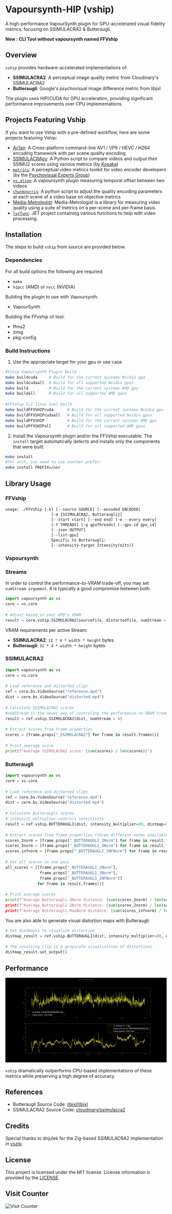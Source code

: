 # Vapoursynth-HIP (vship)

A high-performance VapourSynth plugin for GPU-accelerated visual fidelity
metrics, focusing on SSIMULACRA2 & Butteraugli.

**New : CLI Tool without vapoursynth named FFVship**

## Overview

`vship` provides hardware-accelerated implementations of:

- **SSIMULACRA2**: A perceptual image quality metric from Cloudinary's
  SSIMULACRA2
- **Butteraugli**: Google's psychovisual image difference metric from libjxl

The plugin uses HIP/CUDA for GPU acceleration, providing significant performance
improvements over CPU implementations.

## Projects Featuring Vship

If you want to use Vship with a pre-defined workflow, here are some projects
featuring Vship:
- [Av1an](https://github.com/rust-av/Av1an): A Cross-platform command-line AV1 / VP9 / HEVC / H264 encoding framework with per scene quality encoding 
- [SSIMULACRApy](https://codeberg.org/Kosaka/ssimulacrapy): A Python script to
  compare videos and output their SSIMU2 scores using various metrics (by
  [Kosaka](https://codeberg.org/Kosaka))
- [`metrics`](https://github.com/psy-ex/metrics): A perceptual video metrics
  toolkit for video encoder developers (by the
  [Psychovisual Experts Group](https://github.com/psy-ex/metrics))
- [`vs_align`](https://github.com/pifroggi/vs_align): A vapoursynth plugin
  measuring temporal offset between two videos
- [`chunknorris`](https://github.com/Boulder08/chunknorris): A python script
  to adjust the quality encoding parameters at each scene of a video base on objective metrics
- [Media-Metrologist](https://github.com/Av1ation-Association/Media-Metrologist): Media-Metrologist is a library for measuring video quality using a suite of metrics on a per-scene and per-frame basis.
- [`lvsfunc`](https://github.com/Jaded-Encoding-Thaumaturgy/lvsfunc): JET project containing various functions to help with video processing.

## Installation

The steps to build `vship` from source are provided below.

### Dependencies
For all build options the following are requried:

- `make`
- `hipcc` (AMD) or `nvcc` (NVIDIA)

Building the plugin to use with Vapoursynth:

- VapourSynth

Building the FFvship cli tool:

- ffms2
- zimg
- pkg-config

### Build Instructions

1. Use the appropriate target for your gpu or use case.

```bash
#Vship Vapoursynth Plugin Build
make buildcuda     # Build for the current systems Nvidia gpu
make buildcudaall  # Build for all supported Nvidia gpus
make build         # Build for the current systems AMD gpu
make buildall      # Build for all supported AMD gpus

#FFVship CLI linux tool build
make buildFFVSHIPcuda      # Build for the current systems Nvidia gpu
make buildFFVSHIPcudaall   # Build for all supported Nvidia gpus
make buildFFVSHIP          # Build for the current systems AMD gpu
make buildFFVSHIPall       # Build for all supported AMD gpus
```

2. Install the Vapoursynth plugin and/or the FFVship executable.
The `install` target automatically detects and installs only the components that were built.
```bash
make install
#for arch, you need to use another prefix:
make install PREFIX=/usr
```

## Library Usage

### FFVship

```
usage: ./FFVship [-h] [--source SOURCE] [--encoded ENCODED]
                    [-m {SSIMULACRA2, Butteraugli}]
                    [--start start] [--end end] [-e --every every]
                    [-t THREADS] [-g gpuThreads] [--gpu-id gpu_id]
                    [--json OUTPUT]
                    [--list-gpu]
                    Specific to Butteraugli: 
                    [--intensity-target Intensity(nits)]
```

### Vapoursynth

### Streams

In order to control the performance-to-VRAM trade-off, you may set
`numStream argument`. 4 is typically a good compromise between both.

```python
import vapoursynth as vs
core = vs.core

# Adjust based on your GPU's VRAM
result = core.vship.SSIMULACRA2(sourcefile, distortedfile, numStream = 4)
```

VRAM requirements per active Stream:

- **SSIMULACRA2**: `12 * 4 * width * height` bytes
- **Butteraugli**: `31 * 4 * width * height` bytes

### SSIMULACRA2

```python
import vapoursynth as vs
core = vs.core

# Load reference and distorted clips
ref = core.bs.VideoSource("reference.mp4")
dist = core.bs.VideoSource("distorted.mp4")

# Calculate SSIMULACRA2 scores
#numStream is the newer way of controling the performance-to-VRAM trade-off
result = ref.vship.SSIMULACRA2(dist, numStream = 4)

# Extract scores from frame properties
scores = [frame.props["_SSIMULACRA2"] for frame in result.frames()]

# Print average score
print(f"Average SSIMULACRA2 score: {sum(scores) / len(scores)}")
```

### Butteraugli

```python
import vapoursynth as vs
core = vs.core

# Load reference and distorted clips
ref = core.bs.VideoSource("reference.mp4")
dist = core.bs.VideoSource("distorted.mp4")

# Calculate Butteraugli scores
# intensity_multiplier controls sensitivity
result = ref.vship.BUTTERAUGLI(dist, intensity_multiplier=80, distmap=0, numStream = 4)

# Extract scores from frame properties (three different norms available)
scores_2norm = [frame.props["_BUTTERAUGLI_2Norm"] for frame in result.frames()]
scores_3norm = [frame.props["_BUTTERAUGLI_3Norm"] for frame in result.frames()]
scores_infnorm = [frame.props["_BUTTERAUGLI_INFNorm"] for frame in result.frames()]

# Get all scores in one pass
all_scores = [[frame.props["_BUTTERAUGLI_2Norm"],
               frame.props["_BUTTERAUGLI_3Norm"],
               frame.props["_BUTTERAUGLI_INFNorm"]]
              for frame in result.frames()]

# Print average scores
print(f"Average Butteraugli 3Norm distance: {sum(scores_3norm) / len(scores_3norm)})
print(f"Average Butteraugli 2Norm distance: {sum(scores_2norm) / len(scores_2norm)})
print(f"Average Butteraugli MaxNorm distance: {sum(scores_infnorm) / len(scores_infnorm)})
```

You are also able to generate visual distortion maps with Butteraugli:

```python
# Set distmap=1 to visualize distortion
distmap_result = ref.vship.BUTTERAUGLI(dist, intensity_multiplier=80, distmap=1)

# The resulting clip is a grayscale visualization of distortions
distmap_result.set_output()
```

## Performance

![Performance Comparison](Images/vshipjxl.webp)

`vship` dramatically outperforms CPU-based implementations of these metrics
while preserving a high degree of accuracy.

## References

- Butteraugli Source Code:
  [libjxl/libjxl](https://github.com/libjxl/libjxl/tree/main/lib/jxl/butteraugli)
- SSIMULACRA2 Source Code:
  [cloudinary/ssimulacra2](https://github.com/cloudinary/ssimulacra2)

## Credits

Special thanks to dnjulek for the Zig-based SSIMULACRA2 implementation in
[vszip](https://github.com/dnjulek/vapoursynth-zip).

## License

This project is licensed under the MIT license. License information is provided
by the [LICENSE](LICENSE).

## Visit Counter

![Visit Counter](https://profile-counter.glitch.me/Line-fr-vship/count.svg)
